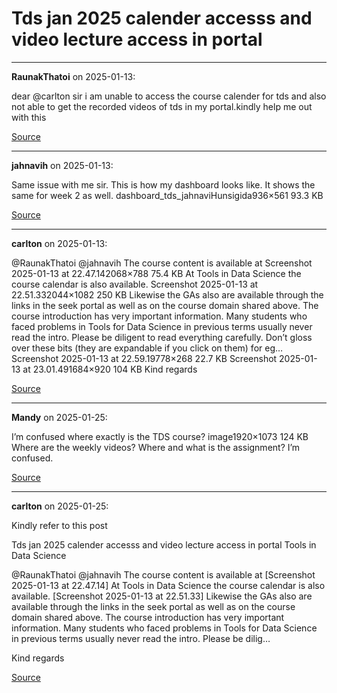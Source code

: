 # Tds jan 2025 calender accesss and video lecture access in portal


---

**RaunakThatoi** on 2025-01-13:

dear @carlton sir i am unable to access the course calender for tds and  also not able to get the recorded videos  of tds in my portal.kindly help  me out with this

[Source](https://discourse.onlinedegree.iitm.ac.in/t/tds-jan-2025-calender-accesss-and-video-lecture-access-in-portal/163158/1)

---

**jahnavih** on 2025-01-13:

Same issue with me sir.
This is how my dashboard looks like. It shows the same for week 2 as well.
dashboard_tds_jahnaviHunsigida936×561 93.3 KB

[Source](https://discourse.onlinedegree.iitm.ac.in/t/tds-jan-2025-calender-accesss-and-video-lecture-access-in-portal/163158/2)

---

**carlton** on 2025-01-13:

@RaunakThatoi @jahnavih
The course content is available at
Screenshot 2025-01-13 at 22.47.142068×788 75.4 KB
At Tools in Data Science the course calendar is also available.
Screenshot 2025-01-13 at 22.51.332044×1082 250 KB
Likewise the GAs also are available through the links in the seek portal as well as on the course domain shared above.
The course introduction has very important information. Many students who faced problems in Tools for Data Science in previous terms usually never read the intro. Please be diligent to read everything carefully.
Don’t gloss over these bits (they are expandable if you click on them) for eg…
Screenshot 2025-01-13 at 22.59.19778×268 22.7 KB
Screenshot 2025-01-13 at 23.01.491684×920 104 KB
Kind regards

[Source](https://discourse.onlinedegree.iitm.ac.in/t/tds-jan-2025-calender-accesss-and-video-lecture-access-in-portal/163158/3)

---

**Mandy** on 2025-01-25:

I’m confused where exactly is the TDS course?
image1920×1073 124 KB
Where are the weekly videos?
Where and what is the assignment?
I’m confused.

[Source](https://discourse.onlinedegree.iitm.ac.in/t/tds-jan-2025-calender-accesss-and-video-lecture-access-in-portal/163158/5)

---

**carlton** on 2025-01-25:

Kindly refer to this post




Tds jan 2025 calender accesss and video lecture access in portal Tools in Data Science


@RaunakThatoi @jahnavih 
The course content is available at 
 [Screenshot 2025-01-13 at 22.47.14] 
At Tools in Data Science the course calendar is also available. 
 [Screenshot 2025-01-13 at 22.51.33] 
Likewise the GAs also are available through the links in the seek portal as well as on the course domain shared above. 
The course introduction has very important information. Many students who faced problems in Tools for Data Science in previous terms usually never read the intro. Please be dilig…
  

Kind regards

[Source](https://discourse.onlinedegree.iitm.ac.in/t/tds-jan-2025-calender-accesss-and-video-lecture-access-in-portal/163158/6)